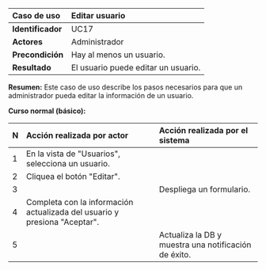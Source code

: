 | **Caso de uso**      | **Editar usuario** |
| :---        | :---        |
| **Identificador**      | UC17 |
| **Actores**      | Administrador |
| **Precondición**   | Hay al menos un usuario. |
| **Resultado**   | El usuario puede editar un usuario. |

**Resumen:**
Este caso de uso describe los pasos necesarios para que un administrador pueda editar la información de un usuario.

**Curso normal (básico):**

| **N**      | **Acción realizada por actor** | **Acción realizada por el sistema** |
| :---        | :---        | :---        |
| 1      | En la vista de "Usuarios", selecciona un usuario. |  |
| 2      | Cliquea el botón "Editar". |  |
| 3      |  | Despliega un formulario. |
| 4      | Completa con la información actualizada del usuario y presiona "Aceptar". |  |
| 5      |  | Actualiza la DB y muestra una notificación de éxito. |
